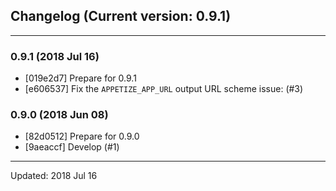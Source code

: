 ## Changelog (Current version: 0.9.1)

-----------------

### 0.9.1 (2018 Jul 16)
* [019e2d7] Prepare for 0.9.1
* [e606537] Fix the `APPETIZE_APP_URL` output URL scheme issue: (#3)

### 0.9.0 (2018 Jun 08)
* [82d0512] Prepare for 0.9.0
* [9aeaccf] Develop (#1)

-----------------

Updated: 2018 Jul 16